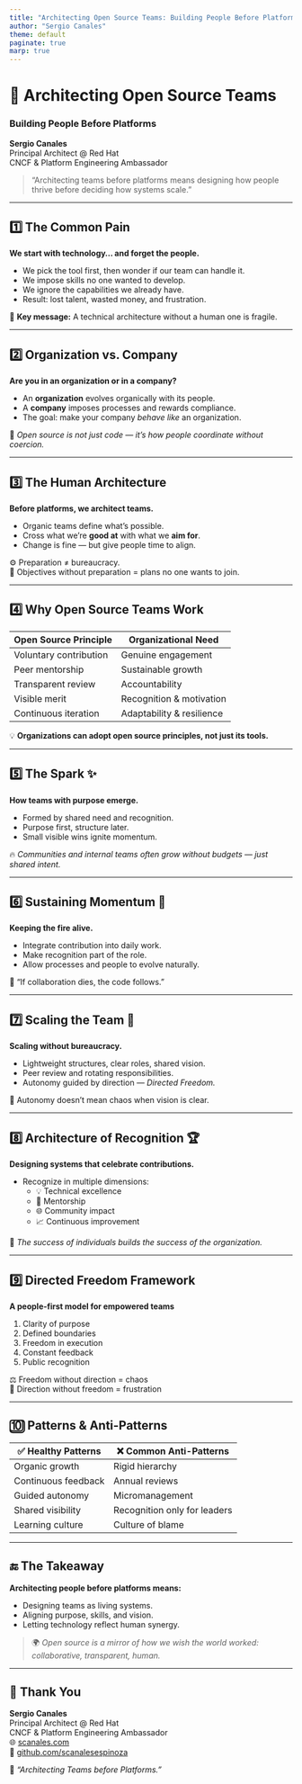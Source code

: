 ```yaml
---
title: "Architecting Open Source Teams: Building People Before Platforms"
author: "Sergio Canales"
theme: default
paginate: true
marp: true
---
```


# 🧩 Architecting Open Source Teams  
### Building People Before Platforms  
**Sergio Canales**  
Principal Architect @ Red Hat  
CNCF & Platform Engineering Ambassador  

> “Architecting teams before platforms means designing how people thrive before deciding how systems scale.”

---

## 1️⃣ The Common Pain  
**We start with technology… and forget the people.**

- We pick the tool first, then wonder if our team can handle it.  
- We impose skills no one wanted to develop.  
- We ignore the capabilities we already have.  
- Result: lost talent, wasted money, and frustration.  

🧠 **Key message:** A technical architecture without a human one is fragile.

---

## 2️⃣ Organization vs. Company  
**Are you in an organization or in a company?**

- An **organization** evolves organically with its people.  
- A **company** imposes processes and rewards compliance.  
- The goal: make your company *behave like* an organization.  

🌱 *Open source is not just code — it’s how people coordinate without coercion.*

---

## 3️⃣ The Human Architecture  
**Before platforms, we architect teams.**

- Organic teams define what’s possible.  
- Cross what we’re **good at** with what we **aim for**.  
- Change is fine — but give people time to align.  

⚙️ Preparation ≠ bureaucracy.  
🚫 Objectives without preparation = plans no one wants to join.

---

## 4️⃣ Why Open Source Teams Work  

| Open Source Principle | Organizational Need |
|-----------------------|---------------------|
| Voluntary contribution | Genuine engagement |
| Peer mentorship | Sustainable growth |
| Transparent review | Accountability |
| Visible merit | Recognition & motivation |
| Continuous iteration | Adaptability & resilience |

💡 **Organizations can adopt open source principles, not just its tools.**

---

## 5️⃣ The Spark ✨  
**How teams with purpose emerge.**

- Formed by shared need and recognition.  
- Purpose first, structure later.  
- Small visible wins ignite momentum.  

🔥 *Communities and internal teams often grow without budgets — just shared intent.*

---

## 6️⃣ Sustaining Momentum 🔁  
**Keeping the fire alive.**

- Integrate contribution into daily work.  
- Make recognition part of the role.  
- Allow processes and people to evolve naturally.  

🧩 “If collaboration dies, the code follows.”

---

## 7️⃣ Scaling the Team 🧱  
**Scaling without bureaucracy.**

- Lightweight structures, clear roles, shared vision.  
- Peer review and rotating responsibilities.  
- Autonomy guided by direction — *Directed Freedom.*  

🎯 Autonomy doesn’t mean chaos when vision is clear.

---

## 8️⃣ Architecture of Recognition 🏆  
**Designing systems that celebrate contributions.**

- Recognize in multiple dimensions:  
  - 💡 Technical excellence  
  - 💬 Mentorship  
  - 🌐 Community impact  
  - 📈 Continuous improvement  

📣 *The success of individuals builds the success of the organization.*

---

## 9️⃣ Directed Freedom Framework  
**A people-first model for empowered teams**

1. Clarity of purpose  
2. Defined boundaries  
3. Freedom in execution  
4. Constant feedback  
5. Public recognition  

⚖️ Freedom without direction = chaos  
📏 Direction without freedom = frustration

---

## 🔟 Patterns & Anti-Patterns  

| ✅ Healthy Patterns | ❌ Common Anti-Patterns |
|--------------------|------------------------|
| Organic growth | Rigid hierarchy |
| Continuous feedback | Annual reviews |
| Guided autonomy | Micromanagement |
| Shared visibility | Recognition only for leaders |
| Learning culture | Culture of blame |

---

## 🔚 The Takeaway  
**Architecting people before platforms means:**

- Designing teams as living systems.  
- Aligning purpose, skills, and vision.  
- Letting technology reflect human synergy.  

> 🌍 *Open source is a mirror of how we wish the world worked: collaborative, transparent, human.*

---

## 🙌 Thank You  
**Sergio Canales**  
Principal Architect @ Red Hat  
CNCF & Platform Engineering Ambassador  
🌐 [scanales.com](https://scanales.com)  
🐙 [github.com/scanalesespinoza](https://github.com/scanalesespinoza)  

💬 *“Architecting Teams before Platforms.”*
